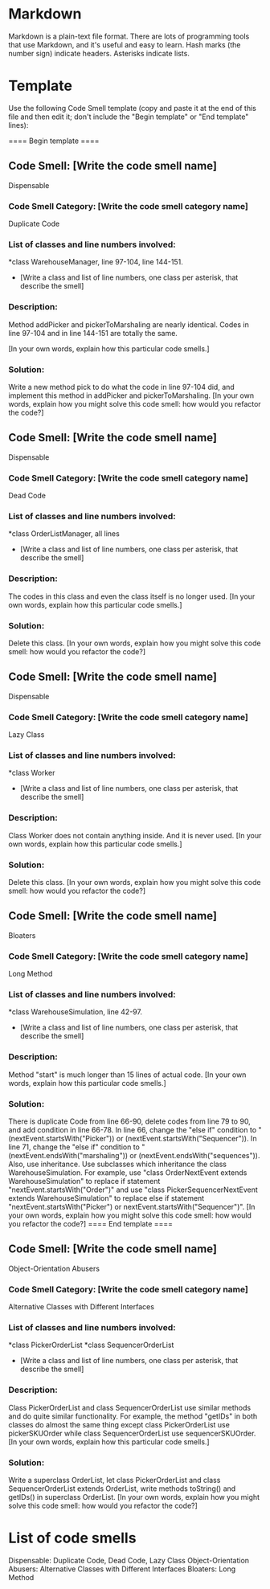 # Markdown

Markdown is a plain-text file format. There are lots of programming tools that use Markdown, and it's useful and
easy to learn. Hash marks (the number sign) indicate headers. Asterisks indicate lists.

# Template

Use the following Code Smell template (copy and paste it at the end of this file and then edit it; don't include the "Begin template" or "End template" lines):

==== Begin template ====
## Code Smell: [Write the code smell name]
Dispensable
### Code Smell Category: [Write the code smell category name]
Duplicate Code
### List of classes and line numbers involved:
*class WarehouseManager, line 97-104, line 144-151.
* [Write a class and list of line numbers, one class per asterisk, that describe the smell]

### Description:
Method addPicker and pickerToMarshaling are nearly identical. Codes in line 97-104 and in line 144-151 are totally the 
same.

[In your own words, explain how this particular code smells.]

### Solution:
Write a new method pick to do what the code in line 97-104 did, and implement this method in addPicker and 
pickerToMarshaling.
[In your own words, explain how you might solve this code smell:
how would you refactor the code?]

## Code Smell: [Write the code smell name]
Dispensable
### Code Smell Category: [Write the code smell category name]
Dead Code
### List of classes and line numbers involved:
*class OrderListManager, all lines
* [Write a class and list of line numbers, one class per asterisk, that describe the smell]

### Description:
The codes in this class and even the class itself is no longer used.
[In your own words, explain how this particular code smells.]

### Solution:
Delete this class.
[In your own words, explain how you might solve this code smell:
how would you refactor the code?]

## Code Smell: [Write the code smell name]
Dispensable
### Code Smell Category: [Write the code smell category name]
Lazy Class
### List of classes and line numbers involved:
*class Worker
* [Write a class and list of line numbers, one class per asterisk, that describe the smell]

### Description:
Class Worker does not contain anything inside. And it is never used.
[In your own words, explain how this particular code smells.]

### Solution:
Delete this class.
[In your own words, explain how you might solve this code smell:
how would you refactor the code?]

## Code Smell: [Write the code smell name]
Bloaters
### Code Smell Category: [Write the code smell category name]
Long Method
### List of classes and line numbers involved:
*class WarehouseSimulation, line 42-97.
* [Write a class and list of line numbers, one class per asterisk, that describe the smell]

### Description:
Method "start" is much longer than 15 lines of actual code.
[In your own words, explain how this particular code smells.]

### Solution:
There is duplicate Code from line 66-90, delete codes from line 79 to 90, and add condition in line 66-78. In line 66, 
change the "else if" condition to "(nextEvent.startsWith("Picker")) or (nextEvent.startsWith("Sequencer")). In line 71, 
change the "else if" condition to "(nextEvent.endsWith("marshaling")) or (nextEvent.endsWith("sequences")).
Also, use inheritance. Use subclasses which inheritance the class WarehouseSimulation. For example, use "class 
OrderNextEvent extends WarehouseSimulation" to replace if statement "nextEvent.startsWith("Order")" and use "class 
PickerSequencerNextEvent extends WarehouseSimulation" to replace else if statement "nextEvent.startsWith("Picker") or 
nextEvent.startsWith("Sequencer")".
[In your own words, explain how you might solve this code smell:
how would you refactor the code?]
==== End template ====

## Code Smell: [Write the code smell name]
Object-Orientation Abusers
### Code Smell Category: [Write the code smell category name]
Alternative Classes with Different Interfaces
### List of classes and line numbers involved:
*class PickerOrderList
*class SequencerOrderList
* [Write a class and list of line numbers, one class per asterisk, that describe the smell]

### Description:
Class PickerOrderList and class SequencerOrderList use similar methods and do quite similar functionality.
For example, the method "getIDs" in both classes do almost the same thing except class PickerOrderList use 
pickerSKUOrder while class SequencerOrderList use sequencerSKUOrder. 
[In your own words, explain how this particular code smells.]

### Solution:
Write a superclass OrderList, let class PickerOrderList and class SequencerOrderList extends OrderList, write 
methods toString() and getIDs() in superclass OrderList.
[In your own words, explain how you might solve this code smell:
how would you refactor the code?]
# List of code smells
Dispensable: Duplicate Code, Dead Code, Lazy Class
Object-Orientation Abusers: Alternative Classes with Different Interfaces
Bloaters: Long Method
